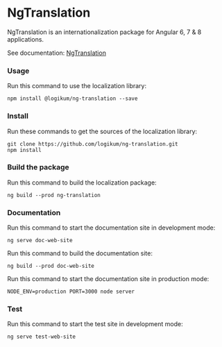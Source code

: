 # NgTranslation

NgTranslation is an internationalization package for Angular 6, 7 & 8 applications.

See documentation: [NgTranslation](https://ngt.logikum.hu/)

### Usage

Run this command to use the localization library:
```
npm install @logikum/ng-translation --save
```
### Install

Run these commands to get the sources of the localization library:
```
git clone https://github.com/logikum/ng-translation.git
npm install
```
### Build the package

Run this command to build the localization package:
```
ng build --prod ng-translation
```
### Documentation

Run this command to start the documentation site in development mode:
```
ng serve doc-web-site
```
Run this command to build the documentation site:
```
ng build --prod doc-web-site
```
Run this command to start the documentation site in production mode:
```
NODE_ENV=production PORT=3000 node server
```
### Test

Run this command to start the test site in development mode:
```
ng serve test-web-site
```
